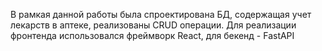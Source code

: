 В рамкая данной работы была спроектирована БД, содержащая учет лекарств в аптеке, реализованы CRUD операции.
Для реализации фронтенда использовался фреймворк React, для бекенд - FastAPI
